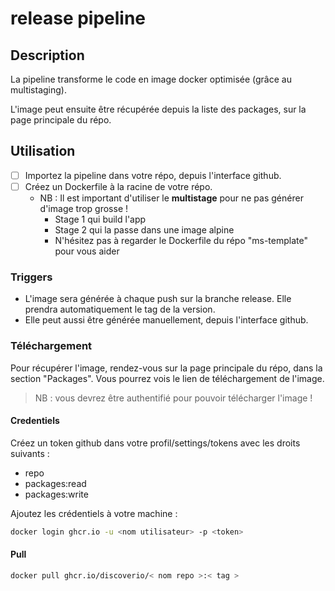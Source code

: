 # release pipeline

## Description

La pipeline transforme le code en image docker optimisée (grâce au multistaging).

L'image peut ensuite être récupérée depuis la liste des packages, sur la page principale du répo.

## Utilisation

- [ ] Importez la pipeline dans votre répo, depuis l'interface github.
- [ ] Créez un Dockerfile à la racine de votre répo.
  - NB : Il est important d'utiliser le **multistage** pour ne pas générer d'image trop grosse !
    - Stage 1 qui build l'app
    - Stage 2 qui la passe dans une image alpine
    - N'hésitez pas à regarder le Dockerfile du répo "ms-template" pour vous aider

### Triggers

- L'image sera générée à chaque push sur la branche release. Elle prendra automatiquement le tag de la version.
- Elle peut aussi être générée manuellement, depuis l'interface github.

### Téléchargement

Pour récupérer l'image, rendez-vous sur la page principale du répo, dans la section "Packages".
Vous pourrez vois le lien de téléchargement de l'image.

> NB : vous devrez être authentifié pour pouvoir télécharger l'image !

#### Credentiels

Créez un token github dans votre profil/settings/tokens avec les droits suivants :

- repo
- packages:read
- packages:write

Ajoutez les crédentiels à votre machine :

```bash
docker login ghcr.io -u <nom utilisateur> -p <token>
```

#### Pull

```bash
docker pull ghcr.io/discoverio/< nom repo >:< tag >
```